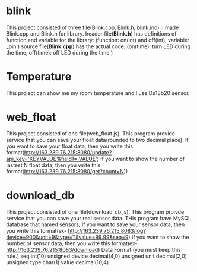 # blink
This project consisted of three file(Blink.cpp, Blink.h, blink.ino). 
I made Blink.cpp and Blink.h for library. 
header file(**Blink.h**) has definitions of function and variable for the library: (function: on(int) and off(int), variable: _pin )
source file(**Blink.cpp**) has the actual code: (on(time): turn LED during the time, off(time): off LED during the time )

# Temperature
This project can show me my room temperature and I use Ds18b20 sensor.

# web_float
This project consisted of one file(web_float.js). 
This program provide service that you can save your float data(rounded to two decimal place).
If you want to save your float data, then you write this format(http://163.239.76.215:8080/update?api_key='KEYVALUE'&field1='VALUE')
If you want to show the number of lastest N float data, then you write this format(http://163.239.76.215:8080/get?count=N)) 

# download_db
This project consisted of one file(download_db.js).
This program proivde service that you can save your real sensor data.
THis program have MySQL database that named sensors;
If you want to save your sensor data, then you write this format(ex- http://163.239.76.215:8083/log?device=900&unit=9&type=T&value=99.99&seq=9)
If you want to show the number of sensor data, then you write this format(ex- http://163.239.76.215:8083/download)
Data Format (you must keep this rule.)
seq 	int(10) unsigned
device 	decimal(4,0) unsigned
unit 	decimal(2,0) unsigned
type 	char(1)
value 	decimal(10,4)

